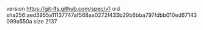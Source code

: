 version https://git-lfs.github.com/spec/v1
oid sha256:aed3955a11137747af568aa0272f433b29b6bba797fdbb010ed67143099a550a
size 2137
